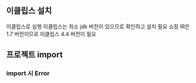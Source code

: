 


## 이클립스 설치
이클립스로 실행
이클립스는 최소 jdk 버전이 있으므로 확인하고 설치 필요
쇼핑 IR은 1.7 버전이므로 이클립스 4.4 버전이 필요

## 프로젝트 import
### import 시 Error


